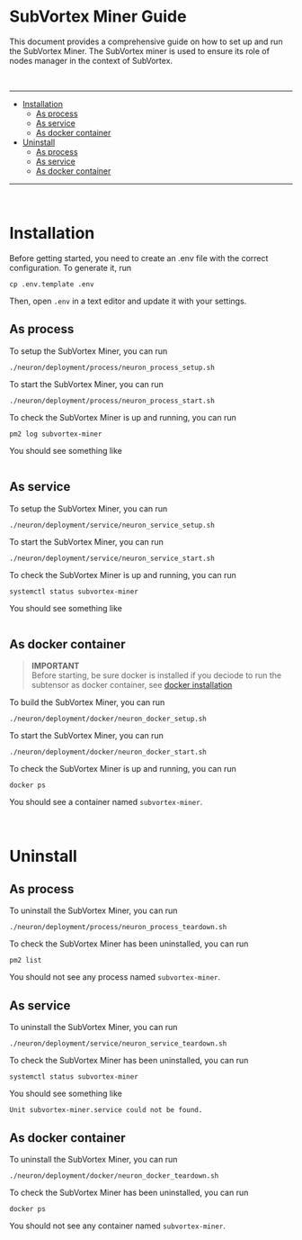 # SubVortex Miner Guide

This document provides a comprehensive guide on how to set up and run the SubVortex Miner. The SubVortex miner is used to ensure its role of nodes manager in the context of SubVortex.

<br />

---

- [Installation](#installation)
  - [As process](#installation-as-process)
  - [As service](#installation-as-service)
  - [As docker container](#installation-as-container)
- [Uninstall](#uninstall)
  - [As process](#uninstall-as-process)
  - [As service](#uninstall-as-service)
  - [As docker container](#uninstall-as-container)

---

<br />

# Installation

Before getting started, you need to create an .env file with the correct configuration. To generate it, run

```
cp .env.template .env
```

Then, open `.env` in a text editor and update it with your settings.

## As process <a id="installation-as-process"></a>

To setup the SubVortex Miner, you can run

```
./neuron/deployment/process/neuron_process_setup.sh
```

To start the SubVortex Miner, you can run

```
./neuron/deployment/process/neuron_process_start.sh
```

To check the SubVortex Miner is up and running, you can run

```
pm2 log subvortex-miner
```

You should see something like

```bash

```

## As service <a id="installation-as-service"></a>

To setup the SubVortex Miner, you can run

```
./neuron/deployment/service/neuron_service_setup.sh
```

To start the SubVortex Miner, you can run

```
./neuron/deployment/service/neuron_service_start.sh
```

To check the SubVortex Miner is up and running, you can run

```
systemctl status subvortex-miner
```

You should see something like

```bash

```

## As docker container <a id="installation-as-container"></a>

> **IMPORTANT** <br />
> Before starting, be sure docker is installed if you deciode to run the subtensor as docker container, see [docker installation](../../scripts/docker/README.md)

To build the SubVortex Miner, you can run

```
./neuron/deployment/docker/neuron_docker_setup.sh
```

To start the SubVortex Miner, you can run

```
./neuron/deployment/docker/neuron_docker_start.sh
```

To check the SubVortex Miner is up and running, you can run

```
docker ps
```

You should see a container named `subvortex-miner`.

<br />

# Uninstall

## As process <a id="uninstall-as-process"></a>

To uninstall the SubVortex Miner, you can run

```
./neuron/deployment/process/neuron_process_teardown.sh
```

To check the SubVortex Miner has been uninstalled, you can run

```
pm2 list
```

You should not see any process named `subvortex-miner`.

## As service <a id="uninstall-as-service"></a>

To uninstall the SubVortex Miner, you can run

```
./neuron/deployment/service/neuron_service_teardown.sh
```

To check the SubVortex Miner has been uninstalled, you can run

```
systemctl status subvortex-miner
```

You should see something like

```
Unit subvortex-miner.service could not be found.
```

## As docker container <a id="uninstall-as-container"></a>

To uninstall the SubVortex Miner, you can run

```
./neuron/deployment/docker/neuron_docker_teardown.sh
```

To check the SubVortex Miner has been uninstalled, you can run

```
docker ps
```

You should not see any container named `subvortex-miner`.
